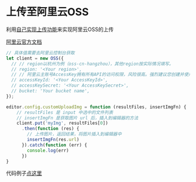 # 上传至阿里云OSS

利用[自己实现上传功能](http://www.wangeditor.com/doc/pages/07-%E4%B8%8A%E4%BC%A0%E5%9B%BE%E7%89%87/11-%E8%87%AA%E5%B7%B1%E5%AE%9E%E7%8E%B0%E4%B8%8A%E4%BC%A0%E5%8A%9F%E8%83%BD.html)来实现阿里云OSS的上传

[阿里云官方文档](https://help.aliyun.com/document_detail/64047.html?spm=a2c4g.11186623.6.1466.605572148P3NOZ)

```js
// 具体值需要去阿里云控制台获取
let client = new OSS({
  // // region以杭州为例（oss-cn-hangzhou），其他region按实际情况填写。
  // region: '<Your region>',
  // // 阿里云主账号AccessKey拥有所有API的访问权限，风险很高。强烈建议您创建并使用RAM账号进行API访问或日常运维，请登录RAM控制台创建RAM账号。
  // accessKeyId: '<Your AccessKeyId>',
  // accessKeySecret: '<Your AccessKeySecret>',
  // bucket: 'Your bucket name',
});

editor.config.customUploadImg = function (resultFiles, insertImgFn) {
    // resultFiles 是 input 中选中的文件列表
    // insertImgFn 是获取图片 url 后，插入到编辑器的方法
    client.put('myImg', resultFiles[0])
      .then(function (res) {
        // 上传图片，返回结果，将图片插入到编辑器中
        insertImgFn(res.url)
      }).catch(function (err) {
        console.log(err)
      })
}
```

代码例子[点这里](https://github.com/wangeditor-team/wangEditor/blob/master/examples/upload-to-oss.html)